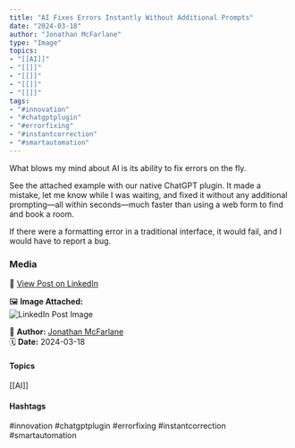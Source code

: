 ```yaml
---
title: "AI Fixes Errors Instantly Without Additional Prompts"  
date: "2024-03-18"  
author: "Jonathan McFarlane"  
type: "Image"  
topics:  
- "[[AI]]"  
- "[[]]"  
- "[[]]"  
- "[[]]"  
- "[[]]"  
tags:  
- "#innovation"  
- "#chatgptplugin"  
- "#errorfixing"  
- "#instantcorrection"  
- "#smartautomation"  
---
```

What blows my mind about AI is its ability to fix errors on the fly.

See the attached example with our native ChatGPT plugin. It made a mistake, let me know while I was waiting, and fixed it without any additional prompting—all within seconds—much faster than using a web form to find and book a room.

If there were a formatting error in a traditional interface, it would fail, and I would have to report a bug.

### Media

🔗 [View Post on LinkedIn](https://www.linkedin.com/feed/update/urn:li:activity:7175609996829765632)  
  
🖼 **Image Attached:**  
![LinkedIn Post Image](https://media.licdn.com/dms/image/v2/D5622AQHHBb6nHxe9Nw/feedshare-shrink_800/feedshare-shrink_800/0/1710798738956?e=1744848000&v=beta&t=v75XvnN3Ob4mTjtbJQ9bGOgOpPsB-ENsddgU2az3I74)  
  
👤 **Author:** [Jonathan McFarlane](https://www.linkedin.com/in/jonathanmcfarlane/)  
🗓️ **Date:** 2024-03-18

#### Topics

[[AI]]  

#### Hashtags

#innovation #chatgptplugin #errorfixing #instantcorrection #smartautomation